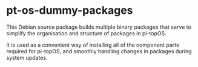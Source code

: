 # pt-os-dummy-packages

This Debian source package builds multiple binary packages that serve to simplify the organisation and structure of packages in pi-topOS.

It is used as a convenient way of installing all of the component parts required for pi-topOS, and smoothly handling changes in packages during system updates.
